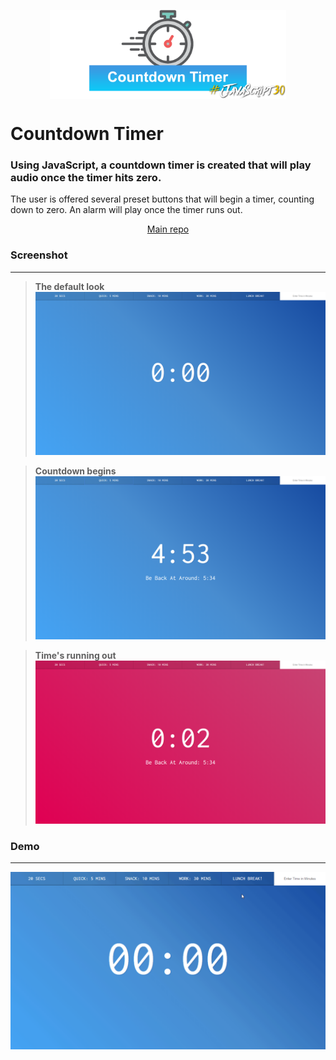 <p align="center"><img src='assets/banner.png' align="center" width="75%" /></p>

# Countdown Timer

### Using JavaScript, a countdown timer is created that will play audio once the timer hits zero.

The user is offered several preset buttons that will begin a timer, counting down to zero. An alarm will play once the timer runs out.

<p align="center"><a href="https://github.com/ynoTL23/JavaScript30">Main repo</a></p>

### Screenshot
---
> **The default look**
![](assets/1.png)

> **Countdown begins**
![](assets/2.png)

> **Time's running out**
![](assets/3.png)

### Demo
---
![](assets/demo.gif)
